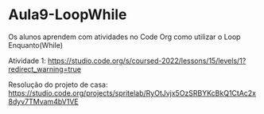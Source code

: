 # Aula9-LoopWhile
Os alunos aprendem com atividades no Code Org como utilizar o Loop Enquanto(While)

Atividade 1: https://studio.code.org/s/coursed-2022/lessons/15/levels/1?redirect_warning=true

Resolução do projeto de casa: https://studio.code.org/projects/spritelab/RyOtJvjx5OzSRBYKcBkQ1CtAc2x8dyv7TMvam4bV1VE
